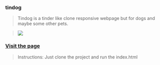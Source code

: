 ### tindog

> Tindog is a tinder like clone responsive webpage but for dogs and maybe some other pets.

> ![](https://img.shields.io/static/v1?label=Category&message=LandingPage&color=blue)

### [Visit the page](https://phenomenone.github.io/tindog-html-css/)

> Instructions: Just clone the project and run the index.html


